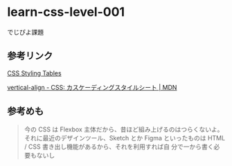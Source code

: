 # learn-css-level-001
でじぴよ課題

## 参考リンク

[CSS Styling Tables](https://www.w3schools.com/css/css_table.asp)

[vertical\-align \- CSS: カスケーディングスタイルシート \| MDN](https://developer.mozilla.org/ja/docs/Web/CSS/vertical-align)

## 参考めも

> 今の CSS は Flexbox 主体だから、昔ほど組み上げるのはつらくないよ。それに最近のデザインツール、Sketch とか Figma といったものは HTML / CSS 書き出し機能があるから、それを利用すれば自 分で一から書く必要もないし
